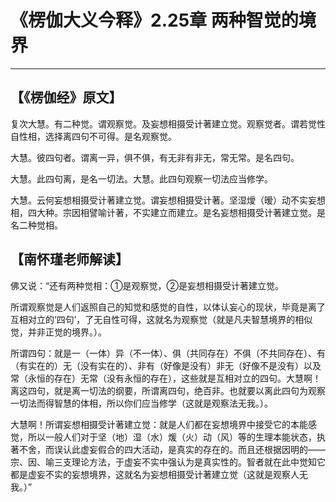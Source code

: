 # 《楞伽大义今释》2.25章 两种智觉的境界

------

## 【《楞伽经》原文】

复次大慧。有二种觉。谓观察觉。及妄想相摄受计著建立觉。观察觉者。谓若觉性自性相，选择离四句不可得。是名观察觉。

大慧。彼四句者。谓离一异，俱不俱，有无非有非无，常无常。是名四句。

大慧。此四句离，是名一切法。大慧。此四句观察一切法应当修学。

大慧。云何妄想相摄受计著建立觉。谓妄想相摄受计著。坚湿燰（暧）动不实妄想相，四大种。宗因相譬喻计著，不实建立而建立。是名妄想相摄受计著建立觉。是名二种觉相。

## 【南怀瑾老师解读】

佛又说：“还有两种觉相：①是观察觉，②是妄想相摄受计著建立觉。

所谓观察觉是人们返照自己的知觉和感觉的自性，以体认妄心的现状，毕竟是离了互相对立的‘四句’，了无自性可得，这就名为观察觉（就是凡夫智慧境界的相似觉，并非正觉的境界。）。

所谓四句：就是一（一体）异（不一体）、俱（共同存在）不俱（不共同存在）、有（有实在的）无（没有实在的）、非有（好像是没有）非无（好像不是没有）以及常（永恒的存在）无常（没有永恒的存在），这些就是互相对立的四句。大慧啊！离这四句，就是离一切法的纲要，所谓离四句，绝百非。也就要以离此四句为观察一切法而得智慧的体相，所以你们应当修学（这就是观察法无我。）。

大慧啊！所谓妄想相摄受计著建立觉：就是人们都在妄想境界中接受它的本能感觉，所以一般人们对于坚（地）湿（水）煖（火）动（风）等的生理本能状态，执著不舍，而误认此虚妄假合的四大活动，是真实的存在的。而且还根据因明的——宗、因、喻三支理论方法，于虚妄不实中强认为是真实性的。智者就在此中觉知它都是虚妄不实的妄想境界，这就名为妄想相摄受计著建立觉（这就是观察人无我。）”

